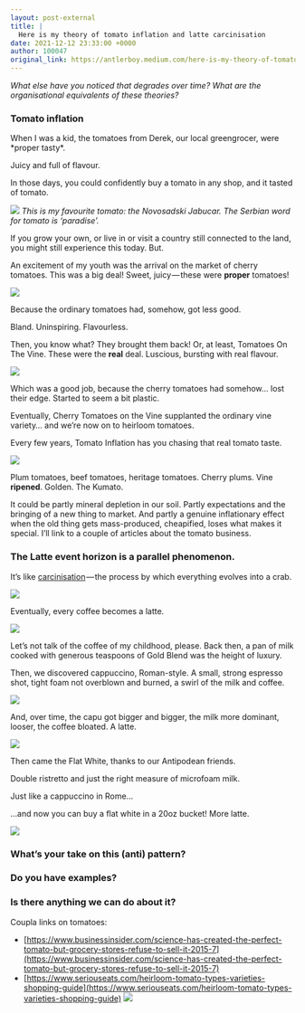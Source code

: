 ```yaml
---
layout: post-external
title: |
  Here is my theory of tomato inflation and latte carcinisation
date: 2021-12-12 23:33:00 +0000
author: 100047
original_link: https://antlerboy.medium.com/here-is-my-theory-of-tomato-inflation-and-latte-carcinisation-5e8ddfceb138?source=rss-97852f5a56ae------2
---
```


_What else have you noticed that degrades over time? What are the organisational equivalents of these theories?_

### **Tomato inflation**

When I was a kid, the tomatoes from Derek, our local greengrocer, were \*proper tasty\*.

Juicy and full of flavour.

In those days, you could confidently buy a tomato in any shop, and it tasted of tomato.

![](https://cdn-images-1.medium.com/max/1024/1*y565Z_qv6YWIj6cewi0XiA.png)
_This is my favourite tomato: the Novosadski Jabucar. The Serbian word for tomato is ‘paradise’._

If you grow your own, or live in or visit a country still connected to the land, you might still experience this today. But.

An excitement of my youth was the arrival on the market of cherry tomatoes. This was a big deal! Sweet, juicy — these were **proper** tomatoes!

![](https://cdn-images-1.medium.com/max/1024/1*pCH8Ff-MgedKceGg58ynGw.png)

Because the ordinary tomatoes had, somehow, got less good.

Bland. Uninspiring. Flavourless.

Then, you know what? They brought them back! Or, at least, Tomatoes On The Vine. These were the **real** deal. Luscious, bursting with real flavour.

![](https://cdn-images-1.medium.com/max/1024/1*WV468oAkAa4RHrHqTLEfXQ.png)

Which was a good job, because the cherry tomatoes had somehow… lost their edge. Started to seem a bit plastic.

Eventually, Cherry Tomatoes on the Vine supplanted the ordinary vine variety… and we’re now on to heirloom tomatoes.

Every few years, Tomato Inflation has you chasing that real tomato taste.

![](https://cdn-images-1.medium.com/max/1024/1*Y_c5WrmUouPLyKJYqPxlMA.png)

Plum tomatoes, beef tomatoes, heritage tomatoes. Cherry plums. Vine **ripened**. Golden. The Kumato.

It could be partly mineral depletion in our soil. Partly expectations and the bringing of a new thing to market. And partly a genuine inflationary effect when the old thing gets mass-produced, cheapified, loses what makes it special. I’ll link to a couple of articles about the tomato business.

### The Latte event horizon is a parallel phenomenon.

It’s like [carcinisation](https://en.wikipedia.org/wiki/Carcinisation) — the process by which everything evolves into a crab.

![](https://cdn-images-1.medium.com/max/1024/1*aGjTjzEWxXkgpa0qSFvSVA.png)

Eventually, every coffee becomes a latte.

![](https://cdn-images-1.medium.com/max/1024/1*rPvmRGndm10186t1Qx8_BA.png)

Let’s not talk of the coffee of my childhood, please. Back then, a pan of milk cooked with generous teaspoons of Gold Blend was the height of luxury.

Then, we discovered cappuccino, Roman-style. A small, strong espresso shot, tight foam not overblown and burned, a swirl of the milk and coffee.

![](https://cdn-images-1.medium.com/max/1024/1*MYxUIZ-txz6HoRGUNuPOUg.png)

And, over time, the capu got bigger and bigger, the milk more dominant, looser, the coffee bloated. A latte.

![](https://cdn-images-1.medium.com/max/1024/1*fhB0XAuyWngC4knCZAlCdw.png)

Then came the Flat White, thanks to our Antipodean friends.

Double ristretto and just the right measure of microfoam milk.

Just like a cappuccino in Rome…

…and now you can buy a flat white in a 20oz bucket! More latte.

![](https://cdn-images-1.medium.com/max/1024/1*aBSeyN5I5Aj5vZXnTyNilw.png)

### What’s your take on this (anti) pattern?

### Do you have examples?

### Is there anything we can do about it?

Coupla links on tomatoes:

- [https://www.businessinsider.com/science-has-created-the-perfect-tomato-but-grocery-stores-refuse-to-sell-it-2015-7](https://www.businessinsider.com/science-has-created-the-perfect-tomato-but-grocery-stores-refuse-to-sell-it-2015-7)
- [https://www.seriouseats.com/heirloom-tomato-types-varieties-shopping-guide](https://www.seriouseats.com/heirloom-tomato-types-varieties-shopping-guide)
 ![](https://medium.com/_/stat?event=post.clientViewed&referrerSource=full_rss&postId=5e8ddfceb138)
